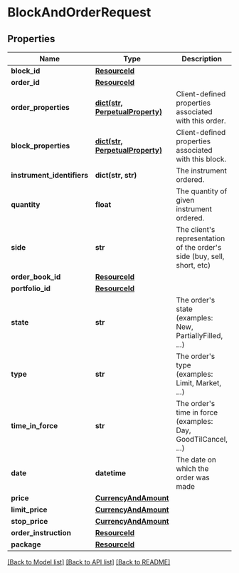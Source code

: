 # BlockAndOrderRequest


## Properties
Name | Type | Description | Notes
------------ | ------------- | ------------- | -------------
**block_id** | [**ResourceId**](ResourceId.md) |  | 
**order_id** | [**ResourceId**](ResourceId.md) |  | 
**order_properties** | [**dict(str, PerpetualProperty)**](PerpetualProperty.md) | Client-defined properties associated with this order. | [optional] 
**block_properties** | [**dict(str, PerpetualProperty)**](PerpetualProperty.md) | Client-defined properties associated with this block. | [optional] 
**instrument_identifiers** | **dict(str, str)** | The instrument ordered. | 
**quantity** | **float** | The quantity of given instrument ordered. | 
**side** | **str** | The client&#39;s representation of the order&#39;s side (buy, sell, short, etc) | 
**order_book_id** | [**ResourceId**](ResourceId.md) |  | [optional] 
**portfolio_id** | [**ResourceId**](ResourceId.md) |  | [optional] 
**state** | **str** | The order&#39;s state (examples: New, PartiallyFilled, ...) | [optional] 
**type** | **str** | The order&#39;s type (examples: Limit, Market, ...) | [optional] 
**time_in_force** | **str** | The order&#39;s time in force (examples: Day, GoodTilCancel, ...) | [optional] 
**date** | **datetime** | The date on which the order was made | [optional] 
**price** | [**CurrencyAndAmount**](CurrencyAndAmount.md) |  | [optional] 
**limit_price** | [**CurrencyAndAmount**](CurrencyAndAmount.md) |  | [optional] 
**stop_price** | [**CurrencyAndAmount**](CurrencyAndAmount.md) |  | [optional] 
**order_instruction** | [**ResourceId**](ResourceId.md) |  | [optional] 
**package** | [**ResourceId**](ResourceId.md) |  | [optional] 

[[Back to Model list]](../README.md#documentation-for-models) [[Back to API list]](../README.md#documentation-for-api-endpoints) [[Back to README]](../README.md)


